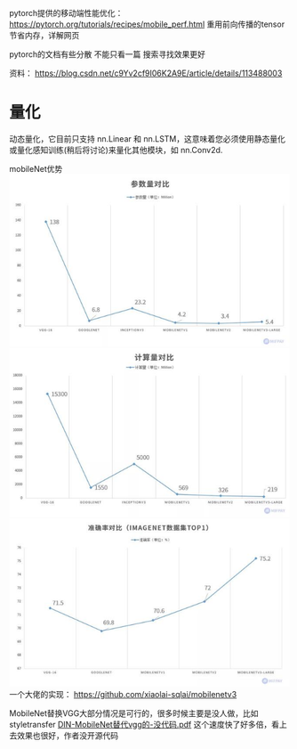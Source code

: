 pytorch提供的移动端性能优化：
https://pytorch.org/tutorials/recipes/mobile_perf.html
重用前向传播的tensor节省内存，详解网页

pytorch的文档有些分散 不能只看一篇 搜索寻找效果更好

资料：
https://blog.csdn.net/c9Yv2cf9I06K2A9E/article/details/113488003
# 量化
动态量化，它目前只支持 nn.Linear 和 nn.LSTM，这意味着您必须使用静态量化或量化感知训练(稍后将讨论)来量化其他模块，如 nn.Conv2d.


mobileNet优势  
![](.移动端相关_images/763963c3.png)
![](.移动端相关_images/.png)
![](.移动端相关_images/95403793.png)
一个大佬的实现：
https://github.com/xiaolai-sqlai/mobilenetv3
   
MobileNet替换VGG大部分情况是可行的，很多时候主要是没人做，比如styletransfer 
[DIN-MobileNet替代vgg的-没代码.pdf](file:///E:\读研相关\研究课题\GAN知识\风格迁移\DIN-MobileNet替代vgg的-没代码.pdf)
这个速度快了好多倍，看上去效果也很好，作者没开源代码
